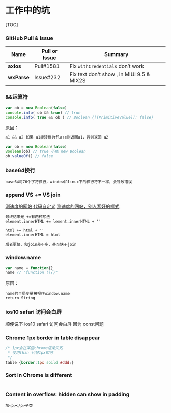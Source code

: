 # 工作中的坑

[TOC]

### GitHub Pull & Issue

| Name        | Pull or Issue | Summary                                     |
| ----------- | ------------- | ------------------------------------------- |
| **axios**   | Pull#1581     | Fix `withCredentials` don’t work            |
| **wxParse** | Issue#232     | Fix  text don't show , in MIUI 9.5 &  MIX2S |

### &&运算符

```javascript
var ob = new Boolean(false)
console.info( ob && true) // true
console.info( true && ob ) // Boolean {[[PrimitiveValue]]: false}
```

原因：
```javascript
a1 && a2 如果 a1能转换为flase则返回a1，否则返回 a2

var ob = new Boolean(false)
Boolean(ob) // true 不能 new Boolean
ob.valueOf() // false
```

### base64换行
```
base64每76个字符换行，window和linux下的换行符不一样，会导致错误
```

### append VS += VS join
[测速度的网站,代码自定义](http://jsben.ch/#/TWq40)
[测速度的网站，别人写好的样式](https://jsperf.com/jquery-append-vs-html-list-performance/24)

```
最终结果是 +=有两种写法 
element.innerHTML += lement.innerHTML + ''

html += html + ''
element.innerHTML = html

后者更快，和join差不多，甚至快于join
```

### window.name

```javascript
var name = function{}
name // "function (){}"
```

原因：
```
name的全局变量被视作window.name
return String
```
### ios10 safari 访问会白屏 

顺便说下 ios10 safari 访问会白屏 因为 const问题

### Chrome 1px border in table disappear

```css
/* 1px会在某些chrome渲染失败
 * 使用thin 代替1px即可
 */
table {border:1px soild #ddd;}
```

### Sort in Chrome is different 

```

```

### Content in overflow: hidden  can show in padding

```
加<p></p>子类
```

